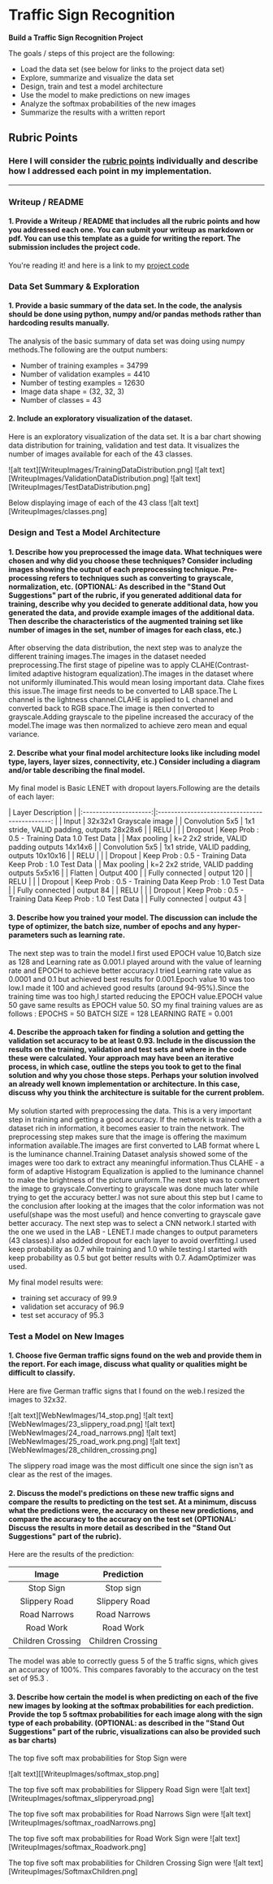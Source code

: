 # **Traffic Sign Recognition** 

**Build a Traffic Sign Recognition Project**

The goals / steps of this project are the following:
* Load the data set (see below for links to the project data set)
* Explore, summarize and visualize the data set
* Design, train and test a model architecture
* Use the model to make predictions on new images
* Analyze the softmax probabilities of the new images
* Summarize the results with a written report

## Rubric Points
### Here I will consider the [rubric points](https://review.udacity.com/#!/rubrics/481/view) individually and describe how I addressed each point in my implementation.  

---
### Writeup / README

#### 1. Provide a Writeup / README that includes all the rubric points and how you addressed each one. You can submit your writeup as markdown or pdf. You can use this template as a guide for writing the report. The submission includes the project code.

You're reading it! and here is a link to my [project code](https://github.com/haritaparekh/CarND-Traffic-Sign-CLassifier-Project/blob/master/Traffic_Sign_Classifier.ipynb)

### Data Set Summary & Exploration

#### 1. Provide a basic summary of the data set. In the code, the analysis should be done using python, numpy and/or pandas methods rather than hardcoding results manually.
The analysis of the basic summary of data set was doing using numpy methods.The following are the output numbers:
* Number of training examples = 34799
* Number of validation examples = 4410
* Number of testing examples = 12630
* Image data shape = (32, 32, 3)
* Number of classes = 43

#### 2. Include an exploratory visualization of the dataset.

Here is an exploratory visualization of the data set. It is a bar chart showing data distribution for training, validation and test data. It visualizes the number of images available for each of the 43 classes.

![alt text][WriteupImages/TrainingDataDistribution.png]
![alt text][WriteupImages/ValidationDataDistribution.png]
![alt text][WriteupImages/TestDataDistribution.png]

Below displaying image of each of the 43 class
![alt text][WriteupImages/classes.png]


### Design and Test a Model Architecture

#### 1. Describe how you preprocessed the image data. What techniques were chosen and why did you choose these techniques? Consider including images showing the output of each preprocessing technique. Pre-processing refers to techniques such as converting to grayscale, normalization, etc. (OPTIONAL: As described in the "Stand Out Suggestions" part of the rubric, if you generated additional data for training, describe why you decided to generate additional data, how you generated the data, and provide example images of the additional data. Then describe the characteristics of the augmented training set like number of images in the set, number of images for each class, etc.)
After observing the data distribution, the next step was to analyze the different training images.The images in the dataset needed preprocessing.The first stage of pipeline was to apply CLAHE(Contrast-limited adaptive histogram equalization).The images in the dataset where not uniformly illuminated.This would mean losing important data. Clahe fixes this issue.The image first needs to be converted to LAB space.The L channel is the lightness channel.CLAHE is applied to L channel and converted back to RGB space.The image is then converted to grayscale.Adding grayscale to the pipeline increased the accuracy of the model.The image was then normalized to achieve zero mean and equal variance.






#### 2. Describe what your final model architecture looks like including model type, layers, layer sizes, connectivity, etc.) Consider including a diagram and/or table describing the final model.

My final model is Basic LENET with dropout layers.Following are the details of each layer:

| Layer                      Description	                                      | 
|:---------------------:|:---------------------------------------------:              | 
| Input         	| 32x32x1 Grayscale image   	                              | 
| Convolution 5x5    	| 1x1 stride, VALID padding, outputs 28x28x6	              |
| RELU	                |                                                             |
| Dropout 	        | Keep Prob : 0.5 - Training Data 1.0 Test Data               |
| Max pooling	      	| k=2 2x2 stride, VALID padding  outputs 14x14x6              |
| Convolution 5x5	|  1x1 stride, VALID padding, outputs 10x10x16                |
| RELU	                |                                                             |
| Dropout 	        | Keep Prob : 0.5 - Training Data Keep Prob : 1.0 Test Data   |
| Max pooling	      	| k=2 2x2 stride, VALID padding  outputs 5x5x16               |
| Flatten               | Output 400                                                  |
| Fully connected	| output 120        					      |
| RELU                  |                                                             |
| Dropout 		| Keep Prob : 0.5 - Training Data Keep Prob : 1.0 Test Data   |
| Fully connected	| output 84        				              |
| RELU                  |                                                             |
| Dropout 		| Keep Prob : 0.5 - Training Data Keep Prob : 1.0 Test Data   |
| Fully connected	| output 43        					      |

 


#### 3. Describe how you trained your model. The discussion can include the type of optimizer, the batch size, number of epochs and any hyper-parameters such as learning rate.
The next step was to train the model.I first used EPOCH value 10,Batch size as 128 and Learning rate as 0.001.I played around with the value of learning rate and EPOCH to achieve better accuracy.I tried Learning rate value as 0.0001 and 0.1 but achieved best results for 0.001.Epoch value 10 was too low.I made it 100 and achieved good results (around 94-95%).Since the training time was too high,I started reducing the EPOCH value.EPOCH value 50 gave same results as EPOCH value 50. SO my final training values are as follows : 
EPOCHS = 50
BATCH SIZE = 128
LEARNING RATE = 0.001
 



#### 4. Describe the approach taken for finding a solution and getting the validation set accuracy to be at least 0.93. Include in the discussion the results on the training, validation and test sets and where in the code these were calculated. Your approach may have been an iterative process, in which case, outline the steps you took to get to the final solution and why you chose those steps. Perhaps your solution involved an already well known implementation or architecture. In this case, discuss why you think the architecture is suitable for the current problem.


My solution started with preprocessing the data. This is a very important step in training and getting a good accuracy. If the network is trained with a dataset rich in information, it becomes easier to train the network. The preprocessing step makes sure that the image is offering the maximum information available.The images are first converted to LAB format where L is the luminance channel.Training Dataset analysis showed some of the images were too dark to extract any meaningful information.Thus CLAHE - a form of adaptive Histogram Equalization is applied to the luminance channel to make the brightness of the picture uniform.The next step was to convert the image to grayscale.Converting to grayscale was done much later while trying to get the accuracy better.I was not sure about this step but I came to the conclusion after looking at the images that the color information was not useful(shape was the most useful) and hence converting to grayscale gave better accuracy.
The next step was to select a CNN network.I started with the one we used in the LAB - LENET.I made changes to output parameters (43 classes).I also added dropout for each layer to avoid overfitting.I used keep probability as 0.7 while training and 1.0 while testing.I started with keep probability as 0.5 but got better results with 0.7. AdamOptimizer was used.

My final model results were:
* training set accuracy of 99.9
* validation set accuracy of 96.9
* test set accuracy of 95.3

### Test a Model on New Images

#### 1. Choose five German traffic signs found on the web and provide them in the report. For each image, discuss what quality or qualities might be difficult to classify.

Here are five German traffic signs that I found on the web.I resized the images to 32x32.

![alt text][WebNewImages/14_stop.png] 
![alt text][WebNewImages/23_slippery_road.png] 
![alt text][WebNewImages/24_road_narrows.png] 
![alt text][WebNewImages/25_road_work.png.png] 
![alt text][WebNewImages/28_children_crossing.png]

The slippery road image was the most difficult one since the sign isn't as clear as the rest of the images.

#### 2. Discuss the model's predictions on these new traffic signs and compare the results to predicting on the test set. At a minimum, discuss what the predictions were, the accuracy on these new predictions, and compare the accuracy to the accuracy on the test set (OPTIONAL: Discuss the results in more detail as described in the "Stand Out Suggestions" part of the rubric).

Here are the results of the prediction:

| Image			        |     Prediction	        	| 
|:---------------------:|:---------------------------------------------:| 
| Stop Sign      		| Stop sign   			        | 
| Slippery Road			| Slippery Road      			|		
| Road Narrows                  | Road Narrows                          |
| Road Work		        | Road Work			        |
| Children Crossing	        | Children Crossing		        |



The model was able to correctly guess 5 of the 5 traffic signs, which gives an accuracy of 100%. This compares favorably to the accuracy on the test set of 95.3 .

#### 3. Describe how certain the model is when predicting on each of the five new images by looking at the softmax probabilities for each prediction. Provide the top 5 softmax probabilities for each image along with the sign type of each probability. (OPTIONAL: as described in the "Stand Out Suggestions" part of the rubric, visualizations can also be provided such as bar charts)

The top five soft max probabilities for Stop Sign were

![alt text][[WriteupImages/softmax_stop.png] 

The top five soft max probabilities for Slippery Road Sign were
![alt text][WriteupImages/softmax_slipperyroad.png]

The top five soft max probabilities for Road Narrows Sign were
![alt text][WriteupImages/softmax_roadNarrows.png]

The top five soft max probabilities for Road Work Sign were
![alt text][WriteupImages/softmax_Roadwork.png]

The top five soft max probabilities for Children Crossing Sign were
![alt text][WriteupImages/SoftmaxChildren.png]







